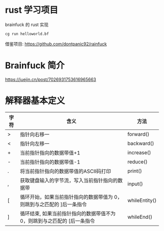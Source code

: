 # rust 学习项目

brainfuck 的 rust 实现

```bash
cg run helloworld.bf
```

借鉴项目: https://github.com/dontpanic92/rainfuck

# Brainfuck 简介
https://juejin.cn/post/7026931753616965663


# 解释器基本定义
字符|含义|方法
---|---|---
\>|指针向右移一|forward()
<|指针向左移一|backward()
+|当前指针指向的数据带值+1|increase()
-|当前指针指向的数据带值-1|reduce()
.|将当前指针指向的数据带值的ASCII码打印|print()
,|获取键盘输入的字节流，写入当前指针指向的数据带|input()
[|循环开始，如果当前指针指向的数据带值为 0，则跳到与之匹配的 ]后一条指令|whileEntity()
]|循环结束,  如果当前指针指向的数据带值不为 0，则跳到与之匹配的 [后一条指令|whileEnd()
